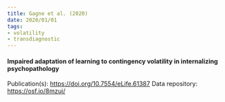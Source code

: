 ```yaml
---
title: Gagne et al. (2020)
date: 2020/01/01
tags:
- volatility
- transdiagnostic
---
```


#### Impaired adaptation of learning to contingency volatility in internalizing psychopathology

Publication(s): https://doi.org/10.7554/eLife.61387
Data repository: https://osf.io/8mzuj/
